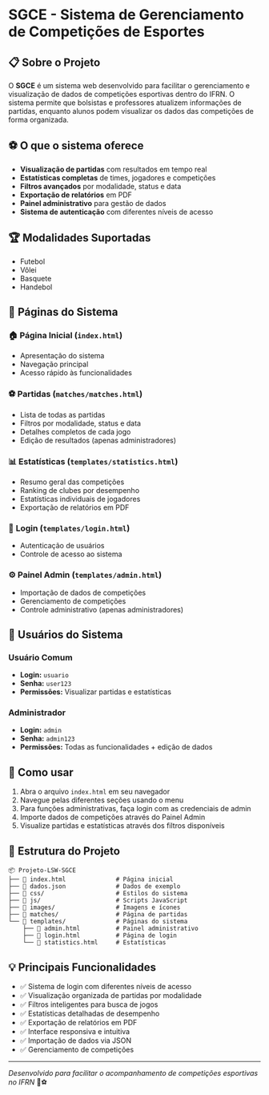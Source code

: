# SGCE - Sistema de Gerenciamento de Competições de Esportes

## 📋 Sobre o Projeto

O **SGCE** é um sistema web desenvolvido para facilitar o gerenciamento e visualização de dados de competições esportivas dentro do IFRN. O sistema permite que bolsistas e professores atualizem informações de partidas, enquanto alunos podem visualizar os dados das competições de forma organizada.

## ⚽ O que o sistema oferece

- **Visualização de partidas** com resultados em tempo real
- **Estatísticas completas** de times, jogadores e competições
- **Filtros avançados** por modalidade, status e data
- **Exportação de relatórios** em PDF
- **Painel administrativo** para gestão de dados
- **Sistema de autenticação** com diferentes níveis de acesso

## 🏆 Modalidades Suportadas

- Futebol
- Vôlei 
- Basquete
- Handebol

## 📄 Páginas do Sistema

### 🏠 **Página Inicial** (`index.html`)
- Apresentação do sistema
- Navegação principal
- Acesso rápido às funcionalidades

### ⚽ **Partidas** (`matches/matches.html`)
- Lista de todas as partidas
- Filtros por modalidade, status e data
- Detalhes completos de cada jogo
- Edição de resultados (apenas administradores)

### 📊 **Estatísticas** (`templates/statistics.html`)
- Resumo geral das competições
- Ranking de clubes por desempenho
- Estatísticas individuais de jogadores
- Exportação de relatórios em PDF

### 🔑 **Login** (`templates/login.html`)
- Autenticação de usuários
- Controle de acesso ao sistema

### ⚙️ **Painel Admin** (`templates/admin.html`)
- Importação de dados de competições
- Gerenciamento de competições
- Controle administrativo (apenas administradores)

## 👥 Usuários do Sistema

### **Usuário Comum**
- **Login:** `usuario`
- **Senha:** `user123`
- **Permissões:** Visualizar partidas e estatísticas

### **Administrador**
- **Login:** `admin`
- **Senha:** `admin123`
- **Permissões:** Todas as funcionalidades + edição de dados

## 🚀 Como usar

1. Abra o arquivo `index.html` em seu navegador
2. Navegue pelas diferentes seções usando o menu
3. Para funções administrativas, faça login com as credenciais de admin
4. Importe dados de competições através do Painel Admin
5. Visualize partidas e estatísticas através dos filtros disponíveis

## 📁 Estrutura do Projeto

```
📦 Projeto-LSW-SGCE
├── 📄 index.html              # Página inicial
├── 📄 dados.json              # Dados de exemplo
├── 📁 css/                    # Estilos do sistema
├── 📁 js/                     # Scripts JavaScript
├── 📁 images/                 # Imagens e ícones
├── 📁 matches/                # Página de partidas
└── 📁 templates/              # Páginas do sistema
    ├── 📄 admin.html          # Painel administrativo
    ├── 📄 login.html          # Página de login
    └── 📄 statistics.html     # Estatísticas
```

## 💡 Principais Funcionalidades

- ✅ Sistema de login com diferentes níveis de acesso
- ✅ Visualização organizada de partidas por modalidade
- ✅ Filtros inteligentes para busca de jogos
- ✅ Estatísticas detalhadas de desempenho
- ✅ Exportação de relatórios em PDF
- ✅ Interface responsiva e intuitiva
- ✅ Importação de dados via JSON
- ✅ Gerenciamento de competições

---

*Desenvolvido para facilitar o acompanhamento de competições esportivas no IFRN* 🏫⚽
